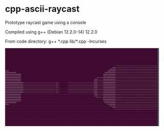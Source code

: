 # cpp-ascii-raycast
Prototype raycast game using a console

Compiled using g++ (Debian 12.2.0-14) 12.2.0

From code directory:
g++ \*.cpp lib/\*.cpp -lncurses

![alt text](https://github.com/James-Mccr/cpp-ascii-raycast/blob/master/rayworld.png?raw=true)
